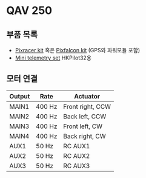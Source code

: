 # QAV 250

## 부품 목록

  * [Pixracer kit](https://docs.px4.io/en/flight_controller/pixracer.html) 혹은 [Pixfalcon kit](https://docs.px4.io/en/flight_controller/pixfalcon.html) (GPS와 파워모듈 포함)
  * [Mini telemetry set](https://docs.px4.io/en/flight_controller/HKPilot32.html#accessories) HKPilot32용

## 모터 연결

| Output | Rate | Actuator |
| -- | -- | -- |
| MAIN1 | 400 Hz | Front right, CCW |
| MAIN2 | 400 Hz | Back left, CCW |
| MAIN3 | 400 Hz | Front left, CW |
| MAIN4 | 400 Hz | Back right, CW |
| AUX1 | 50 Hz | RC AUX1 |
| AUX2 | 50 Hz | RC AUX2 |
| AUX3 | 50 Hz | RC AUX3 |
